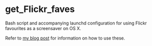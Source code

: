 # get_Flickr_faves

Bash script and accompanying launchd configuration for using Flickr favourites as a screensaver on OS X.

Refer to [my blog post](https://cetre.co.uk/blog/how-to-use-flickr-favourites-as-your-screensaver-in-os-x/) for information on how to use these.
